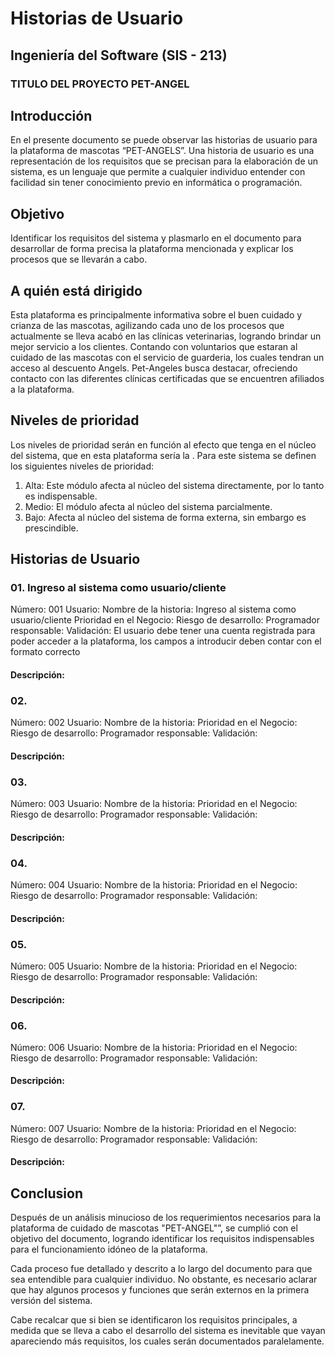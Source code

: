 # Historias de Usuario
## Ingeniería del Software (SIS - 213)

### TITULO DEL PROYECTO PET-ANGEL

## Introducción
En el presente documento se puede observar las historias de usuario para la plataforma de mascotas “PET-ANGELS”. Una historia de usuario es una representación de los requisitos que se precisan para la elaboración de un sistema, es un lenguaje que permite a cualquier individuo entender con facilidad sin tener conocimiento previo en informática o programación.

## Objetivo
Identificar los requisitos del sistema y plasmarlo en el documento para desarrollar de forma precisa la plataforma mencionada y explicar los procesos que se llevarán a cabo.

## A quién está dirigido
Esta plataforma es principalmente informativa sobre el buen cuidado y crianza de las mascotas, agilizando cada uno de los procesos que actualmente se lleva acabó en las clínicas veterinarias, logrando brindar un mejor servicio a los clientes. Contando con voluntarios que estaran al cuidado de las mascotas con el servicio de guarderia, los cuales tendran un acceso al descuento Angels. Pet-Angeles busca destacar, ofreciendo contacto con las diferentes clínicas certificadas que se encuentren afiliados a la plataforma.

## Niveles de prioridad
Los niveles de prioridad serán en función al efecto que tenga en el núcleo del sistema, que en esta plataforma sería la . Para este sistema se definen los siguientes niveles de prioridad:

1. Alta: Este módulo afecta al núcleo del sistema directamente, por lo tanto es indispensable.
2. Medio: El módulo afecta al núcleo del sistema parcialmente.
3. Bajo: Afecta al núcleo del sistema de forma externa, sin embargo es prescindible.

## Historias de Usuario
### 01. Ingreso al sistema como usuario/cliente

Número: 001      Usuario: 
Nombre de la historia: Ingreso al sistema como usuario/cliente
Prioridad en el Negocio:             Riesgo de desarrollo: 
Programador responsable: 
Validación:  El usuario debe tener una cuenta registrada para poder acceder a la plataforma, los campos a introducir deben contar con el formato correcto


#### Descripción:


### 02. 

Número: 002      Usuario: 
Nombre de la historia: 
Prioridad en el Negocio:             Riesgo de desarrollo: 
Programador responsable: 
Validación: 


#### Descripción:


### 03. 

Número: 003      Usuario: 
Nombre de la historia: 
Prioridad en el Negocio:             Riesgo de desarrollo: 
Programador responsable: 
Validación: 


#### Descripción:


### 04. 

Número: 004      Usuario: 
Nombre de la historia: 
Prioridad en el Negocio:             Riesgo de desarrollo: 
Programador responsable: 
Validación: 


#### Descripción:


### 05. 

Número: 005      Usuario: 
Nombre de la historia: 
Prioridad en el Negocio:             Riesgo de desarrollo: 
Programador responsable: 
Validación: 


#### Descripción:


### 06. 

Número: 006      Usuario: 
Nombre de la historia: 
Prioridad en el Negocio:             Riesgo de desarrollo: 
Programador responsable: 
Validación: 


#### Descripción:


### 07. 

Número: 007      Usuario: 
Nombre de la historia: 
Prioridad en el Negocio:             Riesgo de desarrollo: 
Programador responsable: 
Validación: 


#### Descripción:



## Conclusion

Después de un análisis minucioso de los requerimientos necesarios para la plataforma de cuidado de mascotas "PET-ANGEL"”, se cumplió con el objetivo del documento, logrando identificar los requisitos indispensables para el funcionamiento idóneo de la plataforma.

Cada proceso fue detallado y descrito a lo largo del documento para que sea entendible para cualquier individuo. No obstante, es necesario aclarar que hay algunos procesos y funciones que serán externos en la primera versión del sistema.

Cabe recalcar que si bien se identificaron los requisitos principales, a medida que se lleva a cabo el desarrollo del sistema es inevitable que vayan apareciendo más requisitos, los cuales serán documentados paralelamente.
